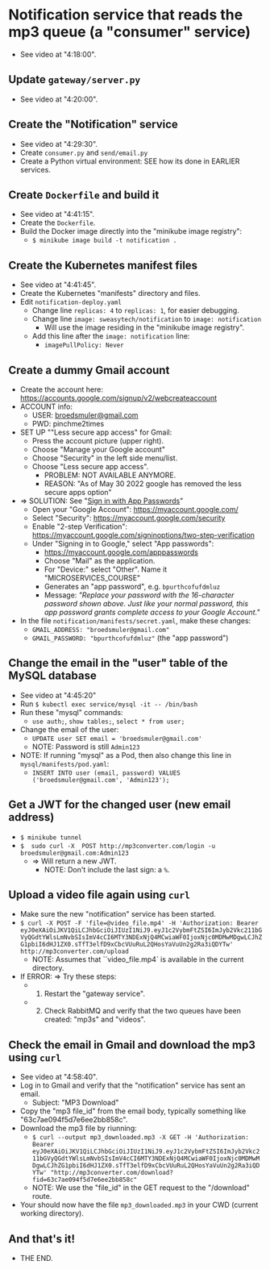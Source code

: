 # Notification service that reads the mp3 queue (a "consumer" service)

* See video at "4:18:00".

## Update `gateway/server.py`

* See video at "4:20:00".

## Create the "Notification" service

* See video at "4:29:30".
* Create `consumer.py` and `send/email.py`
* Create a Python virtual environment: SEE how its done in EARLIER services.

## Create `Dockerfile` and build it

* See video at "4:41:15".
* Create the `Dockerfile`.
* Build the Docker image directly into the "minikube image registry":
  * `$ minikube image build -t notification .`

## Create the Kubernetes manifest files

* See video at "4:41:45".
* Create the Kubernetes "manifests" directory and files.
* Edit `notification-deploy.yaml`
  * Change line `replicas: 4` to `replicas: 1`, for easier debugging.
  * Change line `image: sweasytech/notification` to `image: notification`
    * Will use the image residing in the "minikube image registry".
  * Add this line after the `image: notification` line:
    * `imagePullPolicy: Never`

## Create a dummy Gmail account

* Create the account here: <https://accounts.google.com/signup/v2/webcreateaccount>
* ACCOUNT info:
  * USER: broedsmuler@gmail.com
  * PWD: pinchme2times
* SET UP ""Less secure app access" for Gmail:
  * Press the account picture (upper right).
  * Choose "Manage your Google account"
  * Choose "Security" in the left side menu/list.
  * Choose "Less secure app access".
    * PROBLEM: NOT AVAILABLE ANYMORE. 
    * REASON: "As of May 30 2022 google has removed the less secure apps option"
* => SOLUTION: See "[Sign in with App Passwords](https://support.google.com/mail/answer/185833?hl=en)"
  * Open your "Google Account": <https://myaccount.google.com/>
  * Select "Security": <https://myaccount.google.com/security>
  * Enable "2-step Verification": <https://myaccount.google.com/signinoptions/two-step-verification>
  * Under "Signing in to Google," select "App passwords":
    * <https://myaccount.google.com/apppasswords>
    * Choose "Mail" as the application.
    * For "Device:" select "Other". Name it "MICROSERVICES_COURSE"
    * Generates an "app password", e.g. `bpurthcofufdmluz`
    * Message: _"Replace your password with the 16-character password shown above. Just like your normal password, this app password grants complete access to your Google Account."_
* In the file `notification/manifests/secret.yaml`, make these changes:
  * `GMAIL_ADDRESS: "broedsmuler@gmail.com"`
  * `GMAIL_PASSWORD: "bpurthcofufdmluz"` (the "app password")

## Change the email in the "user" table of the MySQL database

* See video at "4:45:20"
* Run `$ kubectl exec service/mysql -it -- /bin/bash`
* Run these "mysql" commands:
  * `use auth;`, `show tables;`, `select * from user;`
* Change the email of the user: 
  * `UPDATE user SET email = 'broedsmuler@gmail.com'`
  * NOTE: Password is still `Admin123`
* NOTE: If running "mysql" as a Pod, then also change this line in `mysql/manifests/pod.yaml`:
  * `INSERT INTO user (email, password) VALUES ('broedsmuler@gmail.com', 'Admin123');`  

## Get a JWT for the changed user (new email address)

* `$ minikube tunnel`
* `$  sudo curl -X  POST http://mp3converter.com/login -u broedsmuler@gmail.com:Admin123`
  * => Will return a new JWT.
    * NOTE: Don't include the last sign: a `%`.

## Upload a video file again using `curl`

* Make sure the new "notification" service has been started.
* `$ curl -X POST -F 'file=@video_file.mp4' -H 'Authorization: Bearer eyJ0eXAiOiJKV1QiLCJhbGciOiJIUzI1NiJ9.eyJ1c2VybmFtZSI6ImJyb2Vkc211bGVyQGdtYWlsLmNvbSIsImV4cCI6MTY3NDExNjQ4MCwiaWF0IjoxNjc0MDMwMDgwLCJhZG1pbiI6dHJ1ZX0.sTfT3elfD9xCbcVUuRuL2QHosYaVuUn2g2Ra3iQDYTw' http://mp3converter.com/upload`
  * NOTE: Assumes that ``video_file.mp4` is available in the current directory.
* If ERROR: => Try these steps:
  * 1. Restart the "gateway service".
  * 2. Check RabbitMQ and verify that the two queues have been created: "mp3s" and "videos".

## Check the email in Gmail and download the mp3 using `curl`

* See video at "4:58:40". 
* Log in to Gmail and verify that the "notification" service has sent an email.
  * Subject: "MP3 Download"
* Copy the "mp3 file_id" from the email body, typically something like "63c7ae094f5d7e6ee2bb858c".
* Download the mp3 file by riunning: 
  * `$ curl --output mp3_downloaded.mp3 -X GET -H 'Authorization: Bearer eyJ0eXAiOiJKV1QiLCJhbGciOiJIUzI1NiJ9.eyJ1c2VybmFtZSI6ImJyb2Vkc211bGVyQGdtYWlsLmNvbSIsImV4cCI6MTY3NDExNjQ4MCwiaWF0IjoxNjc0MDMwMDgwLCJhZG1pbiI6dHJ1ZX0.sTfT3elfD9xCbcVUuRuL2QHosYaVuUn2g2Ra3iQDYTw' "http://mp3converter.com/download?fid=63c7ae094f5d7e6ee2bb858c"`
  * NOTE: We use the "file_id" in the GET request to the "/download" route.
* Your should now have the file `mp3_downloaded.mp3` in your CWD (current working directory).

## And that's it!

* THE END.
